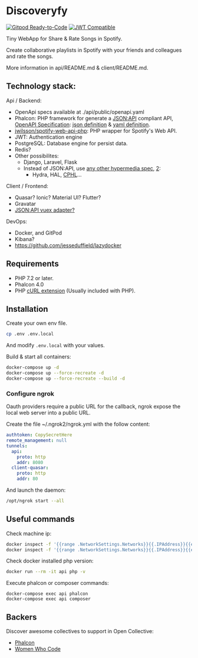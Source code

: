 # Discoveryfy

[![Gitpod Ready-to-Code](https://img.shields.io/badge/Gitpod-Ready--to--Code-blue?logo=gitpod)](https://gitpod.io/#https://github.com/weart/discoveryfy)
[![JWT Compatible](http://jwt.io/img/badge-compatible.svg)](https://jwt.io/)

Tiny WebApp for Share & Rate Songs in Spotify.

Create collaborative playlists in Spotify with your friends and colleagues and rate the songs.

More information in api/README.md & client/README.md.


## Technology stack:

Api / Backend:
  * OpenApi specs available at ./api/public/openapi.yaml
  * Phalcon: PHP framework for generate a [JSON:API](https://jsonapi.org/) compliant API, [OpenAPI Specification](/docs): [json definition](/openapi.json) & [yaml definition](/openapi.yaml).
  * [jwilsson/spotify-web-api-php](https://github.com/jwilsson/spotify-web-api-php): PHP wrapper for Spotify's Web API. 
  * JWT: Authentication engine
  * PostgreSQL: Database engine for persist data.
  * Redis?
  * Other possibilites:
    * Django, Laravel, Flask
    * Instead of JSON:API, use [any other hypermedia spec](https://www.nginx.com/blog/building-your-api-for-longevity-best-practices/), [2](https://sookocheff.com/post/api/on-choosing-a-hypermedia-format/):
		* Hydra, HAL, [CPHL](https://github.com/mikestowe/CPHL)...

Client / Frontend:
  * Quasar? Ionic? Material UI? Flutter?
  * Gravatar
  * [JSON:API vuex adapter?](https://mrichar1.github.io/jsonapi-vuex/)

DevOps:
  * Docker, and GitPod
  * Kibana?
  * https://github.com/jesseduffield/lazydocker

## Requirements
* PHP 7.2 or later.
* Phalcon 4.0
* PHP [cURL extension](http://php.net/manual/en/book.curl.php) (Usually included with PHP).

## Installation

Create your own env file.
```bash
cp .env .env.local
```
And modify `.env.local` with your values.

Build &  start all containers:
```bash
docker-compose up -d
docker-compose up --force-recreate -d
docker-compose up --force-recreate --build -d
```

### Configure ngrok

Oauth providers require a public URL for the callback, ngrok expose the local web server into a public URL.

Create the file ~/.ngrok2/ngrok.yml with the follow content:
```yaml
authtoken: CopySecretHere
remote_management: null
tunnels:
  api:
    proto: http
    addr: 8080
  client-quasar:
    proto: http
    addr: 80
```
And launch the daemon:
```bash
/opt/ngrok start --all
```

## Useful commands

Check machine ip:
```bash
docker inspect -f '{{range .NetworkSettings.Networks}}{{.IPAddress}}{{end}}' api
docker inspect -f '{{range .NetworkSettings.Networks}}{{.IPAddress}}{{end}}' db
```

Check docker installed php version:
```bash
docker run --rm -it api php -v
```

Execute phalcon or composer commands:
```shell
docker-compose exec api phalcon
docker-compose exec api composer
```

## Backers

Discover awesome collectives to support in Open Collective:
* [Phalcon](https://opencollective.com/phalcon#backer)
* [Women Who Code](https://opencollective.com/wwcode)



